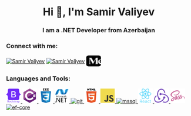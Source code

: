 <h1 align="center">Hi 👋, I'm Samir Valiyev</h1>
<h3 align="center">I am a .NET Developer from Azerbaijan</h3>



<h3 align="left">Connect with me:</h3>
<p align="left">
<a href="https://linkedin.com/in/samir-vəliyev-a86943245" target="_blank"><img align="center" src="https://raw.githubusercontent.com/rahuldkjain/github-profile-readme-generator/master/src/images/icons/Social/linked-in-alt.svg" alt="Samir Vəliyev" height="30" width="40" /></a>
<a href="https://facebook.com/sZfcRgWGkyjBXW9H" target="_blank"><img align="center" src="https://raw.githubusercontent.com/rahuldkjain/github-profile-readme-generator/master/src/images/icons/Social/facebook.svg" alt="Samir Vəliyev" height="30" width="40" /></a>
<a href="https://medium.com/@vliyevsamir385" target="_blank"><img align="center" src="data:image/png;base64,iVBORw0KGgoAAAANSUhEUgAAABwAAAAcCAMAAABF0y+mAAAAQlBMVEVHcEwAAAAAAAAAAAAAAAAAAABxcXGkpKSUlJQeHh5/f3/Q0ND////e3t6rq6taWlrHx8e0tLQsLCw+Pj7u7u62trYTUwO8AAAABnRSTlMAS8D5/5dwkjMFAAAA1klEQVR4AX3TRQLEIAwFUNoGhypz/6vOJ9SFrAIPFyFE03b0iK5tBELSR0j0o89oRPuNrei+sRNUiYJKa20slXAoqBOSDyG4klqkns6oURNLapD2F+x7VA2cjvqOkwWOZfq+oPLTjiN0zh3nibHHGnYcgJpo8cTosIQdZ4pQJIoRpf6MjncTiRFL8H1/oE3YjTEFF972gZR3k2jH/oILL2kfNl2QsBu7Yl7eeEGF8oq8vLSi56NLA+d88D/ofmW5K5vqy5Upj56VqD+T6gOrPs3qo659hz8m8RNl7wTa8QAAAABJRU5ErkJggg==" alt="Samir Vəliyev" height="30" width="40" /></a>
</p>

<h3 align="left">Languages and Tools:</h3>
<p align="left">
<a href="https://getbootstrap.com" target="_blank" rel="noreferrer"> <img src="https://raw.githubusercontent.com/devicons/devicon/master/icons/bootstrap/bootstrap-plain-wordmark.svg" alt="bootstrap" width="40" height="40"/> </a>
<a href="https://www.w3schools.com/cs/" target="_blank" rel="noreferrer"> <img src="https://raw.githubusercontent.com/devicons/devicon/master/icons/csharp/csharp-original.svg" alt="csharp" width="40" height="40"/> </a>
<a href="https://www.w3schools.com/css/" target="_blank" rel="noreferrer"> <img src="https://raw.githubusercontent.com/devicons/devicon/master/icons/css3/css3-original-wordmark.svg" alt="css3" width="40" height="40"/> </a>
<a href="https://dotnet.microsoft.com/" target="_blank" rel="noreferrer"> <img src="https://raw.githubusercontent.com/devicons/devicon/master/icons/dot-net/dot-net-original-wordmark.svg" alt="dotnet" width="40" height="40"/> </a>
<a href="https://git-scm.com/" target="_blank" rel="noreferrer"> <img src="https://www.vectorlogo.zone/logos/git-scm/git-scm-icon.svg" alt="git" width="40" height="40"/> </a>
<a href="https://www.w3.org/html/" target="_blank" rel="noreferrer"> <img src="https://raw.githubusercontent.com/devicons/devicon/master/icons/html5/html5-original-wordmark.svg" alt="html5" width="40" height="40"/> </a>
<a href="https://developer.mozilla.org/en-US/docs/Web/JavaScript" target="_blank" rel="noreferrer"> <img src="https://raw.githubusercontent.com/devicons/devicon/master/icons/javascript/javascript-original.svg" alt="javascript" width="40" height="40"/> </a>
<a href="https://www.microsoft.com/en-us/sql-server" target="_blank" rel="noreferrer"> <img src="https://www.svgrepo.com/show/303229/microsoft-sql-server-logo.svg" alt="mssql" width="40" height="40"/> </a>
<a href="https://reactjs.org/" target="_blank" rel="noreferrer"> <img src="https://raw.githubusercontent.com/devicons/devicon/master/icons/react/react-original-wordmark.svg" alt="react" width="40" height="40"/> </a>
<a href="https://redux.js.org" target="_blank" rel="noreferrer"> <img src="https://raw.githubusercontent.com/devicons/devicon/master/icons/redux/redux-original.svg" alt="redux" width="40" height="40"/> </a>
<a href="https://sass-lang.com" target="_blank" rel="noreferrer"> <img src="https://raw.githubusercontent.com/devicons/devicon/master/icons/sass/sass-original.svg" alt="sass" width="40" height="40"/> </a>
<a href="https://codeopinion.com/testing-with-ef-core/" target="_blank" rel="noreferrer"> <img src="https://codeopinion.com/wp-content/uploads/2017/10/Bitmap-MEDIUM_Entity-Framework-Core-Logo_2colors_Square_Boxed_RGB.png" alt="ef-core" width="40" height="40"/> </a>
</p>
